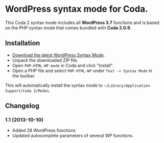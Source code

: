 # WordPress syntax mode for Coda.

This Coda 2 syntax mode includes all __WordPress 3.7__ functions and is based on the PHP syntax mode that comes bundled with __Coda 2.0.9__.

## Installation

* [Download the latest WordPress Syntax Mode](https://github.com/tillkruess/Coda-WordPress-Mode/archive/master.zip).
* Unpack the downloaded ZIP file.
* Open `PHP-HTML-WP.mode` in Coda and click "Install".
* Open a PHP file and select `PHP-HTML-WP` under `Text -> Syntax Mode` in the toolbar.

This will automatically install the syntax mode to `~/Library/Application Support/Coda 2/Modes`.

## Changelog

### 1.1 (2013-10-10)

  - Added 28 WordPress functions
  - Updated autocomplete parameters of several WP functions.
